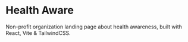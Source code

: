# Health Aware

Non-profit organization landing page about health awareness, built with React, Vite & TailwindCSS.
